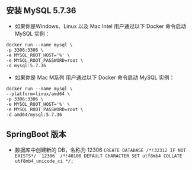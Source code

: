 ## 安装 MySQL 5.7.36

- 如果你是Windows、Linux 以及 Mac Intel 用户通过以下 Docker 命令启动 MySQL 实例：

```
docker run --name mysql \
-p 3306:3306 \
-e MYSQL_ROOT_HOST='%' \
-e MYSQL_ROOT_PASSWORD=root \
-d mysql:5.7.36
```

- 如果你是 Mac M系列 用户通过以下 Docker 命令启动 MySQL 实例：

```
docker run --name mysql \
--platform=linux/amd64 \
-p 3306:3306 \
-e MYSQL_ROOT_HOST='%' \
-e MYSQL_ROOT_PASSWORD=root \
-d amd64/mysql:5.7.36
```

## SpringBoot 版本

- 数据库中创建新的 DB，名称为 12306
  ```CREATE DATABASE /*!32312 IF NOT EXISTS*/ `12306` /*!40100 DEFAULT CHARACTER SET utf8mb4 COLLATE utf8mb4_unicode_ci */;```
